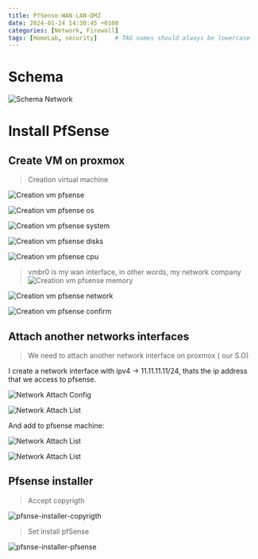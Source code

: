 ```yaml
---
title: PfSense-WAN-LAN-DMZ
date: 2024-01-24 14:30:45 +0100
categories: [Network, Firewall]
tags: [HomeLab, security]     # TAG names should always be lowercase
---
```


# Schema

![Schema Network](../assets/img/pfsense-wan-lan-dmz/schema.png)


# Install PfSense

## Create VM on proxmox

> Creation virtual machine


![Creation vm pfsense](../assets/img/pfsense-wan-lan-dmz/creation-vm-pfsense.png)

![Creation vm pfsense os](../assets/img/pfsense-wan-lan-dmz/creation-vm-pfsense-os.png)

![Creation vm pfsense system](../assets/img/pfsense-wan-lan-dmz/creation-vm-pfsense-system.png)

![Creation vm pfsense disks](../assets/img/pfsense-wan-lan-dmz/creation-vm-pfsense-disks.png)

![Creation vm pfsense cpu](../assets/img/pfsense-wan-lan-dmz/creation-vm-pfsense-cpu.png)

> vmbr0 is my wan interface, in other words, my network company
![Creation vm pfsense memory](../assets/img/pfsense-wan-lan-dmz/creation-vm-pfsense-memory.png)

![Creation vm pfsense network](../assets/img/pfsense-wan-lan-dmz/creation-vm-pfsense-network.png)

![Creation vm pfsense confirm](../assets/img/pfsense-wan-lan-dmz/creation-vm-pfsense-confirm.png)

## Attach another networks interfaces

>We need to attach another network interface on proxmox ( our S.O)

I create a network interface with ipv4 -> 11.11.11.11/24, thats the ip address that we access to pfsense.

![Network Attach Config](../assets/img/pfsense-wan-lan-dmz/network-attach-config.png)

![Network Attach List](../assets/img/pfsense-wan-lan-dmz/network-attach-list.png)

And add to pfsense machine:

![Network Attach List](../assets/img/pfsense-wan-lan-dmz/network-attach-machine-pfsense.png)


![Network Attach List](../assets/img/pfsense-wan-lan-dmz/network-attach-machine-pfsense-list.png)


## Pfsense installer

> Accept copyrigth

![pfsnse-installer-copyrigth](../assets/img/pfsense-wan-lan-dmz/pfsnse-installer-copyrigth.png)

> Set install pfSense

![pfsnse-installer-pfsense
](pfsnse-installer-pfsense.png)